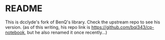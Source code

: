 # README

This is dcclyde's fork of BenQ's library. Check the upstream repo to see his version. (as of this writing, his repo link is https://github.com/bqi343/cp-notebook, but he also renamed it once recently...)
